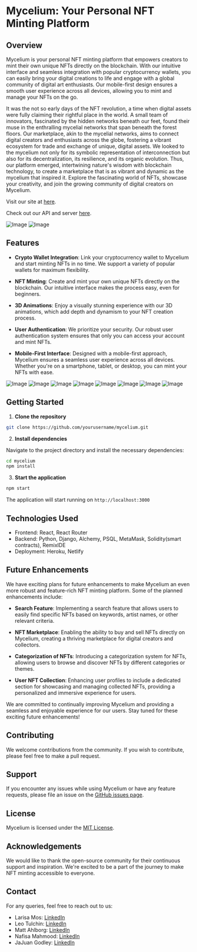 # Mycelium: Your Personal NFT Minting Platform

## Overview

Mycelium is your personal NFT minting platform that empowers creators to mint their own unique NFTs directly on the blockchain. With our intuitive interface and seamless integration with popular cryptocurrency wallets, you can easily bring your digital creations to life and engage with a global community of digital art enthusiasts. Our mobile-first design ensures a smooth user experience across all devices, allowing you to mint and manage your NFTs on the go.

It was the not so early days of the NFT revolution, a time when digital assets were fully claiming their rightful place in the world. A small team of innovators, fascinated by the hidden networks beneath our feet, found their muse in the enthralling mycelial networks that span beneath the forest floors. Our marketplace, akin to the mycelial networks, aims to connect digital creators and enthusiasts across the globe, fostering a vibrant ecosystem for trade and exchange of unique, digital assets. We looked to the mycelium not only for its symbolic representation of interconnection but also for its decentralization, its resilience, and its organic evolution. Thus, our platform emerged, intertwining nature's wisdom with blockchain technology, to create a marketplace that is as vibrant and dynamic as the mycelium that inspired it.
Explore the fascinating world of NFTs, showcase your creativity, and join the growing community of digital creators on Mycelium.

Visit our site at [here](https://myceliumnft.netlify.app). 

Check out our API and server [here](https://github.com/lst68868/mycelium_api).

![Image](./src/images/figma%20demo1.png)
![Image](./src/images/figma%20demo%202.png)


## Features

- **Crypto Wallet Integration**: Link your cryptocurrency wallet to Mycelium and start minting NFTs in no time. We support a variety of popular wallets for maximum flexibility.

- **NFT Minting**: Create and mint your own unique NFTs directly on the blockchain. Our intuitive interface makes the process easy, even for beginners.

- **3D Animations**: Enjoy a visually stunning experience with our 3D animations, which add depth and dynamism to your NFT creation process.

- **User Authentication**: We prioritize your security. Our robust user authentication system ensures that only you can access your account and mint NFTs.

- **Mobile-First Interface**: Designed with a mobile-first approach, Mycelium ensures a seamless user experience across all devices. Whether you're on a smartphone, tablet, or desktop, you can mint your NFTs with ease.

![Image](./src/images/Homepage%20top.png)
![Image](./src/images/Homepage%20trending.png)
![Image](./src/images/Latest%20nft.png)
![Image](./src/images/signup%20page.png)
![Image](./src/images/user%20profile.png)
![Image](./src/images/create%20nft.png)
![Image](./src/images/About%20page%20top.png)
![Image](./src/images/team.png)

## Getting Started

1. **Clone the repository**

```bash
git clone https://github.com/yourusername/mycelium.git
```

2. **Install dependencies**

Navigate to the project directory and install the necessary dependencies:

```bash
cd mycelium
npm install
```

3. **Start the application**

```bash
npm start
```

The application will start running on `http://localhost:3000`

## Technologies Used
- Frontend: React, React Router
- Backend: Python, Django, Alchemy, PSQL, MetaMask, Solidity(smart contracts), RemixIDE
- Deployment: Heroku, Netlify

## Future Enhancements

We have exciting plans for future enhancements to make Mycelium an even more robust and feature-rich NFT minting platform. Some of the planned enhancements include:

- **Search Feature**: Implementing a search feature that allows users to easily find specific NFTs based on keywords, artist names, or other relevant criteria.

- **NFT Marketplace**: Enabling the ability to buy and sell NFTs directly on Mycelium, creating a thriving marketplace for digital creators and collectors.

- **Categorization of NFTs**: Introducing a categorization system for NFTs, allowing users to browse and discover NFTs by different categories or themes.

- **User NFT Collection**: Enhancing user profiles to include a dedicated section for showcasing and managing collected NFTs, providing a personalized and immersive experience for users.

We are committed to continually improving Mycelium and providing a seamless and enjoyable experience for our users. Stay tuned for these exciting future enhancements!


## Contributing

We welcome contributions from the community. If you wish to contribute, please feel free to make a pull request.

## Support

If you encounter any issues while using Mycelium or have any feature requests, please file an issue on the [GitHub issues page](https://github.com/lst68868/mycelium/issues).

## License

Mycelium is licensed under the [MIT License](LICENSE).

## Acknowledgements

We would like to thank the open-source community for their continuous support and inspiration. We're excited to be a part of the journey to make NFT minting accessible to everyone.

## Contact

For any queries, feel free to reach out to us:

- Larisa Mos: [LinkedIn](https://www.linkedin.com/in/larisa-mos/)
- Leo Tulchin: [LinkedIn](https://www.linkedin.com/in/leotulchin/)
- Matt Ahlborg: [LinkedIn](https://www.linkedin.com/in/mattahlborg/)
- Nafisa Mahmood: [LinkedIn](https://www.linkedin.com/in/nafisa-mahmood/)
- JaJuan Godley: [LinkedIn](https://www.linkedin.com/in/jajuan-godley-35a154275/)
